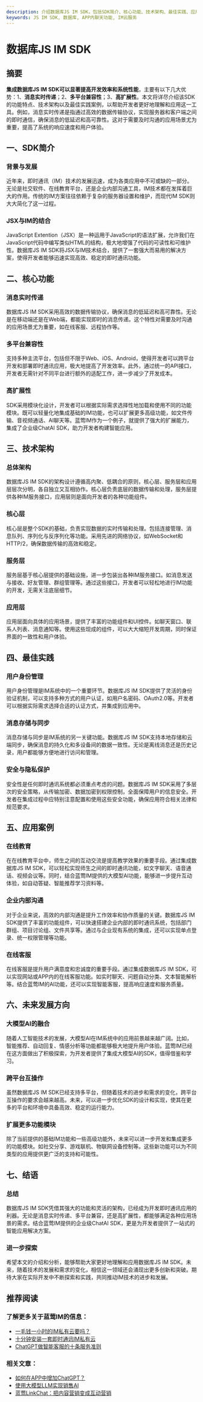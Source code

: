 ```yaml
---
description: 介绍数据库JS IM SDK，包括SDK简介、核心功能、技术架构、最佳实践、应用案例、未来发展方向。
keywords: JS IM SDK, 数据库, APP内聊天功能, IM云服务
---
```

# 数据库JS IM SDK

## 摘要

**集成数据库JS IM SDK可以显著提高开发效率和系统性能**，主要有以下几大优势：1、**消息实时传递**；2、**多平台兼容性**；3、**高扩展性**。本文将详尽介绍该SDK的功能特点、技术架构以及最佳实践案例，以帮助开发者更好地理解和应用这一工具。例如，消息实时传递是指通过高效的数据传输协议，实现服务器和客户端之间的即时通信，确保消息的低延迟和高可靠性。这对于需要及时沟通的应用场景尤为重要，提高了系统的响应速度和用户体验。

## 一、SDK简介

### 背景与发展

近年来，即时通讯（IM）技术的发展迅速，成为各类应用中不可或缺的一部分。无论是社交软件、在线教育平台，还是企业内部沟通工具，IM技术都在发挥着巨大的作用。传统的IM方案往往依赖于复杂的服务器设置和维护，而现代IM SDK则大大简化了这一过程。

### JSX与IM的结合

JavaScript Extention（JSX）是一种运用于JavaScript的语法扩展，允许我们在JavaScript代码中编写类似HTML的结构，极大地增强了代码的可读性和可维护性。数据库JS IM SDK将JSX与IM技术结合，提供了一套强大而易用的解决方案，使得开发者能够迅速实现高效、稳定的即时通讯功能。

## 二、核心功能

### 消息实时传递

数据库JS IM SDK采用高效的数据传输协议，确保消息的低延迟和高可靠性。无论是在移动端还是在Web端，都能实现即时的消息传递。这个特性对需要及时沟通的应用场景尤为重要，如在线客服、远程协作等。

### 多平台兼容性

支持多种主流平台，包括但不限于Web、iOS、Android，使得开发者可以跨平台开发和部署即时通讯应用，极大地提高了开发效率。此外，通过统一的API接口，开发者无需针对不同平台进行额外的适配工作，进一步减少了开发成本。

### 高扩展性

SDK采用模块化设计，开发者可以根据实际需求选择性地加载和使用不同的功能模块。既可以轻量化地集成基础的IM功能，也可以扩展更多高级功能，如文件传输、音视频通话、AI聊天等。蓝莺IM作为一个例子，就提供了强大的扩展能力，集成了企业级ChatAI SDK，助力开发者构建智能应用。

## 三、技术架构

### 总体架构

数据库JS IM SDK的架构设计遵循高内聚、低耦合的原则，核心层、服务层和应用层层次分明，各自独立又互相协作。核心层负责底层的数据传输和处理，服务层提供各种IM服务接口，应用层则是面向开发者的各种功能组件。

### 核心层

核心层是整个SDK的基础，负责实现数据的实时传输和处理。包括连接管理、消息队列、序列化与反序列化等功能。采用先进的网络协议，如WebSocket和HTTP/2，确保数据传输的高效和稳定。

### 服务层

服务层基于核心层提供的基础设施，进一步包装出各种IM服务接口。如消息发送与接收、好友管理、群组管理等。通过这些接口，开发者可以轻松地进行IM功能的开发，无需关注底层细节。

### 应用层

应用层面向具体的应用场景，提供了丰富的功能组件和UI控件。如聊天窗口、联系人列表、消息通知等。使用这些现成的组件，可以大大缩短开发周期，同时保证界面的一致性和用户体验。

## 四、最佳实践

### 用户身份管理

用户身份管理是IM系统中的一个重要环节。数据库JS IM SDK提供了灵活的身份验证机制，可以支持多种方式的用户认证，如用户名密码、OAuth2.0等。开发者可以根据实际需求选择合适的认证方式，并集成到应用中。

### 消息存储与同步

消息存储与同步是IM系统的另一关键功能。数据库JS IM SDK支持本地存储和云端同步，确保消息的持久化和多设备间的数据一致性。无论是离线消息还是历史记录，用户都能够方便地进行访问和管理。

### 安全与隐私保护

安全性是任何即时通讯系统都必须重点考虑的问题。数据库JS IM SDK采用了多层次的安全策略，从传输加密、数据加密到权限控制，全面保障用户的信息安全。开发者在集成过程中应特别注意配置和使用这些安全功能，确保应用符合相关法律和规范要求。

## 五、应用案例

### 在线教育

在在线教育平台中，师生之间的互动交流是提高教学效果的重要手段。通过集成数据库JS IM SDK，可以轻松实现师生之间的即时通讯功能，如文字聊天、语音通话、视频会议等。同时，结合蓝莺IM提供的大模型AI功能，能够进一步提升互动体验，如自动答疑、智能推荐学习资料等。

### 企业内部沟通

对于企业来说，高效的内部沟通是提升工作效率和协作质量的关键。数据库JS IM SDK提供了丰富的功能组件，可以快速搭建企业内部的即时通讯系统，包括部门群组、项目讨论组、文件共享等。通过与企业现有系统的集成，还可以实现单点登录、统一权限管理等功能。

### 在线客服

在线客服是提升用户满意度和忠诚度的重要手段。通过集成数据库JS IM SDK，可以实现网站或APP内的在线客服功能。如实时聊天、问题自动分类、文本智能解析等。结合蓝莺IM的AI功能，还可以实现智能客服，提高响应速度和服务质量。

## 六、未来发展方向

### 大模型AI的融合

随着人工智能技术的发展，大模型AI在IM系统中的应用前景越来越广阔。比如，智能推荐、自动回复、情感分析等功能都能够极大地提升用户体验。蓝莺IM已经在这方面做出了积极探索，为开发者提供了集成大模型AI的SDK，值得借鉴和学习。

### 跨平台互操作

虽然数据库JS IM SDK已经支持多平台，但随着技术的进步和需求的变化，跨平台互操作的要求会越来越高。未来，可以进一步优化SDK的设计和实现，使其在更多的平台和环境中具备高效、稳定的运行能力。

### 扩展更多功能模块

除了当前提供的基础IM功能和一些高级功能外，未来可以进一步开发和集成更多的功能模块。如社交分享、游戏联机、物联网设备控制等。这些新功能可以为不同类型的应用提供更广泛的支持和可能性。

## 七、结语

### 总结

数据库JS IM SDK凭借其强大的功能和灵活的架构，已经成为开发即时通讯应用的利器。无论是消息实时传递、多平台兼容，还是高扩展性，都能够满足各种应用场景的需求。结合蓝莺IM提供的企业级ChatAI SDK，更是为开发者提供了一站式的智能应用解决方案。

### 进一步探索

希望本文的介绍和分析，能够帮助大家更好地理解和应用数据库JS IM SDK。未来，随着技术的发展和需求的变化，相信这一领域还会涌现出更多创新和突破。期待大家在实际开发中不断探索和实践，共同推动IM技术的进步和发展。

## 推荐阅读

### 了解更多关于蓝莺IM的信息：

- [一毛钱一小时的IM私有云要吗？](articles/product-and-technologies/want-an-im-private-cloud-for-a-dime-an-hour.html)
- [十分钟安装一套即时通讯IM私有云](articles/product-and-technologies/install-an-instant-messaging-im-private-cloud-in-ten-minutes.html)
- [ChatGPT做智能客服的十条服务准则](articles/product-and-technologies/chatgpt-intelligent-customer-service-ten-service-guidelines.html)

### 相关文章：

- [如何在APP中增加ChatGPT？](articles/product-and-technologies/how-to-add-chatgpt-to-your-app.html)
- [使用大模型LLM实现销售AI](articles/product-and-technologies/Implement-Sales-AI-with-Large-Language-Model.html)
- [蓝莺LinkChat：把内容营销变成互动营销](articles/product-and-technologies/lanying-linkchat-turning-content-marketing-into-interactive-marketing.html)